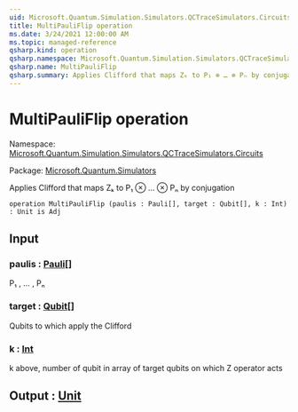 ```yaml
---
uid: Microsoft.Quantum.Simulation.Simulators.QCTraceSimulators.Circuits.MultiPauliFlip
title: MultiPauliFlip operation
ms.date: 3/24/2021 12:00:00 AM
ms.topic: managed-reference
qsharp.kind: operation
qsharp.namespace: Microsoft.Quantum.Simulation.Simulators.QCTraceSimulators.Circuits
qsharp.name: MultiPauliFlip
qsharp.summary: Applies Clifford that maps Zₖ to P₁ ⊗ … ⊗ Pₙ by conjugation
---
```


# MultiPauliFlip operation

Namespace: [Microsoft.Quantum.Simulation.Simulators.QCTraceSimulators.Circuits](xref:Microsoft.Quantum.Simulation.Simulators.QCTraceSimulators.Circuits)

Package: [Microsoft.Quantum.Simulators](https://nuget.org/packages/Microsoft.Quantum.Simulators)


Applies Clifford that maps Zₖ to P₁ ⊗ … ⊗ Pₙ by conjugation

```qsharp
operation MultiPauliFlip (paulis : Pauli[], target : Qubit[], k : Int) : Unit is Adj
```


## Input

### paulis : [Pauli](xref:microsoft.quantum.lang-ref.pauli)[]

P₁ , … , Pₙ


### target : [Qubit](xref:microsoft.quantum.lang-ref.qubit)[]

Qubits to which apply the Clifford


### k : [Int](xref:microsoft.quantum.lang-ref.int)

k above, number of qubit in array of target qubits on which Z operator acts



## Output : [Unit](xref:microsoft.quantum.lang-ref.unit)

